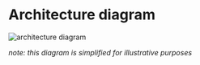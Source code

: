 # Architecture diagram

![architecture diagram](https://user-images.githubusercontent.com/808475/83995909-92c1cf00-a90f-11ea-983f-c96117e42aa3.png)

_note: this diagram is simplified for illustrative purposes_
